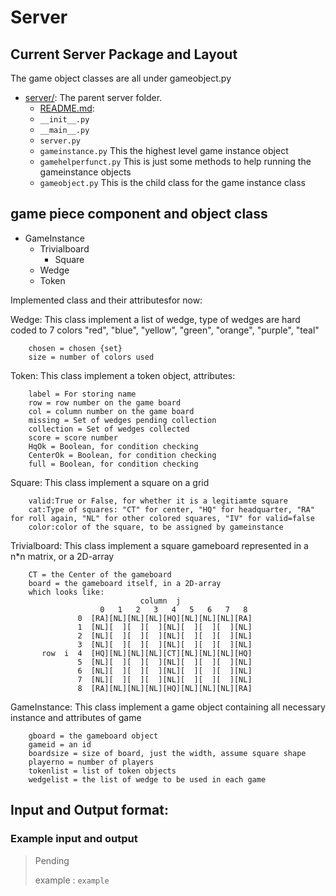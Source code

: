 # Server

## Current Server Package and Layout

The game object classes are all under gameobject.py

* [server/](.): The parent server folder.
    * [README.md](README):
    * `__init__.py` 
    * `__main__.py`
    * `server.py`
    * `gameinstance.py` 
        This the highest level game instance object
    * `gamehelperfunct.py` 
        This is just some methods to help running the gameinstance objects
    * `gameobject.py` 
        This is the child class for the game instance class 

## game piece component and object class

* GameInstance
    * Trivialboard
        * Square
    * Wedge
    * Token 

Implemented class and their attributesfor now:

Wedge: This class implement a list of wedge, type of wedges are hard coded to 7 colors "red", "blue", "yellow", "green", "orange", "purple", "teal"

        chosen = chosen {set}
        size = number of colors used

Token: This class implement a token object, attributes:

        label = For storing name
        row = row number on the game board
        col = column number on the game board
        missing = Set of wedges pending collection
        collection = Set of wedges collected
        score = score number
        HqOk = Boolean, for condition checking
        CenterOk = Boolean, for condition checking
        full = Boolean, for condition checking 

Square: This class implement a square on a grid

        valid:True or False, for whether it is a legitiamte square
        cat:Type of squares: "CT" for center, "HQ" for headquarter, "RA" for roll again, "NL" for other colored squares, "IV" for valid=false
        color:color of the square, to be assigned by gameinstance

Trivialboard: This class implement a square gameboard represented in a n*n matrix, or a 2D-array

        CT = the Center of the gameboard
        board = the gameboard itself, in a 2D-array
        which looks like:
                                 column  j              
                        0   1   2   3   4   5   6   7   8   
                   0  [RA][NL][NL][NL][HQ][NL][NL][NL][RA]
                   1  [NL][  ][  ][  ][NL][  ][  ][  ][NL]
                   2  [NL][  ][  ][  ][NL][  ][  ][  ][NL]
                   3  [NL][  ][  ][  ][NL][  ][  ][  ][NL]
           row  i  4  [HQ][NL][NL][NL][CT][NL][NL][NL][HQ]
                   5  [NL][  ][  ][  ][NL][  ][  ][  ][NL]
                   6  [NL][  ][  ][  ][NL][  ][  ][  ][NL]
                   7  [NL][  ][  ][  ][NL][  ][  ][  ][NL]
                   8  [RA][NL][NL][NL][HQ][NL][NL][NL][RA]


GameInstance: This class implement a game object containing all necessary instance and attributes of game

        gboard = the gameboard object
        gameid = an id
        boardsize = size of board, just the width, assume square shape
        playerno = number of players
        tokenlist = list of token objects
        wedgelist = the list of wedge to be used in each game

## Input and Output format:


### Example input and output

>Pending
> 
>example : `example`
